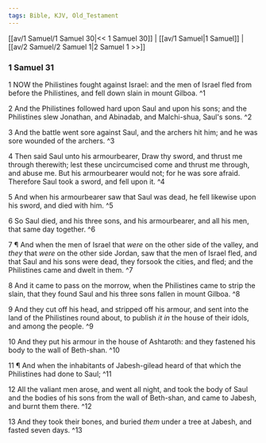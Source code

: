 ```yaml
---
tags: Bible, KJV, Old_Testament
---
```


[[av/1 Samuel/1 Samuel 30|<< 1 Samuel 30]] | [[av/1 Samuel|1 Samuel]] | [[av/2 Samuel/2 Samuel 1|2 Samuel 1 >>]]

### 1 Samuel 31

1 NOW the Philistines fought against Israel: and the men of Israel fled from before the Philistines, and fell down slain in mount Gilboa. ^1

2 And the Philistines followed hard upon Saul and upon his sons; and the Philistines slew Jonathan, and Abinadab, and Malchi-shua, Saul's sons. ^2

3 And the battle went sore against Saul, and the archers hit him; and he was sore wounded of the archers. ^3

4 Then said Saul unto his armourbearer, Draw thy sword, and thrust me through therewith; lest these uncircumcised come and thrust me through, and abuse me. But his armourbearer would not; for he was sore afraid. Therefore Saul took a sword, and fell upon it. ^4

5 And when his armourbearer saw that Saul was dead, he fell likewise upon his sword, and died with him. ^5

6 So Saul died, and his three sons, and his armourbearer, and all his men, that same day together. ^6

7 ¶ And when the men of Israel that _were_ on the other side of the valley, and _they_ that _were_ on the other side Jordan, saw that the men of Israel fled, and that Saul and his sons were dead, they forsook the cities, and fled; and the Philistines came and dwelt in them. ^7

8 And it came to pass on the morrow, when the Philistines came to strip the slain, that they found Saul and his three sons fallen in mount Gilboa. ^8

9 And they cut off his head, and stripped off his armour, and sent into the land of the Philistines round about, to publish _it_ _in_ the house of their idols, and among the people. ^9

10 And they put his armour in the house of Ashtaroth: and they fastened his body to the wall of Beth-shan. ^10

11 ¶ And when the inhabitants of Jabesh-gilead heard of that which the Philistines had done to Saul; ^11

12 All the valiant men arose, and went all night, and took the body of Saul and the bodies of his sons from the wall of Beth-shan, and came to Jabesh, and burnt them there. ^12

13 And they took their bones, and buried _them_ under a tree at Jabesh, and fasted seven days. ^13
